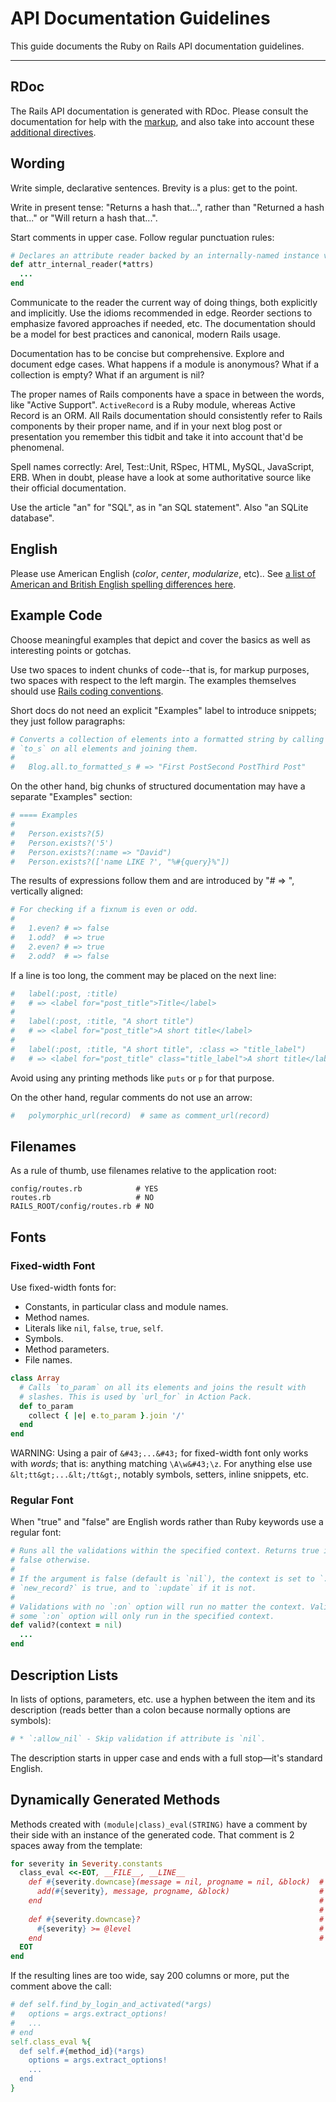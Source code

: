 API Documentation Guidelines
============================

This guide documents the Ruby on Rails API documentation guidelines.

--------------------------------------------------------------------------------

RDoc
----

The Rails API documentation is generated with RDoc. Please consult the documentation for help with the [markup](http://rdoc.rubyforge.org/RDoc/Markup.html), and also take into account these [additional directives](http://rdoc.rubyforge.org/RDoc/Parser/Ruby.html).

Wording
-------

Write simple, declarative sentences. Brevity is a plus: get to the point.

Write in present tense: "Returns a hash that...", rather than "Returned a hash that..." or "Will return a hash that...".

Start comments in upper case. Follow regular punctuation rules:

```ruby
# Declares an attribute reader backed by an internally-named instance variable.
def attr_internal_reader(*attrs)
  ...
end
```

Communicate to the reader the current way of doing things, both explicitly and implicitly. Use the idioms recommended in edge. Reorder sections to emphasize favored approaches if needed, etc. The documentation should be a model for best practices and canonical, modern Rails usage.

Documentation has to be concise but comprehensive. Explore and document edge cases. What happens if a module is anonymous? What if a collection is empty? What if an argument is nil?

The proper names of Rails components have a space in between the words, like "Active Support". `ActiveRecord` is a Ruby module, whereas Active Record is an ORM. All Rails documentation should consistently refer to Rails components by their proper name, and if in your next blog post or presentation you remember this tidbit and take it into account that'd be phenomenal.

Spell names correctly: Arel, Test::Unit, RSpec, HTML, MySQL, JavaScript, ERB. When in doubt, please have a look at some authoritative source like their official documentation.

Use the article "an" for "SQL", as in "an SQL statement". Also "an SQLite database".

English
-------

Please use American English (<em>color</em>, <em>center</em>, <em>modularize</em>, etc).. See [a list of American and British English spelling differences here](http://en.wikipedia.org/wiki/American_and_British_English_spelling_differences).

Example Code
------------

Choose meaningful examples that depict and cover the basics as well as interesting points or gotchas.

Use two spaces to indent chunks of code--that is, for markup purposes, two spaces with respect to the left margin. The examples themselves should use [Rails coding conventions](contributing_to_ruby_on_rails.html#follow-the-coding-conventions).

Short docs do not need an explicit "Examples" label to introduce snippets; they just follow paragraphs:

```ruby
# Converts a collection of elements into a formatted string by calling
# `to_s` on all elements and joining them.
#
#   Blog.all.to_formatted_s # => "First PostSecond PostThird Post"
```

On the other hand, big chunks of structured documentation may have a separate "Examples" section:

```ruby
# ==== Examples
#
#   Person.exists?(5)
#   Person.exists?('5')
#   Person.exists?(:name => "David")
#   Person.exists?(['name LIKE ?', "%#{query}%"])
```

The results of expressions follow them and are introduced by "# => ", vertically aligned:

```ruby
# For checking if a fixnum is even or odd.
#
#   1.even? # => false
#   1.odd?  # => true
#   2.even? # => true
#   2.odd?  # => false
```

If a line is too long, the comment may be placed on the next line:

```ruby
#   label(:post, :title)
#   # => <label for="post_title">Title</label>
#
#   label(:post, :title, "A short title")
#   # => <label for="post_title">A short title</label>
#
#   label(:post, :title, "A short title", :class => "title_label")
#   # => <label for="post_title" class="title_label">A short title</label>
```

Avoid using any printing methods like `puts` or `p` for that purpose.

On the other hand, regular comments do not use an arrow:

```ruby
#   polymorphic_url(record)  # same as comment_url(record)
```

Filenames
---------

As a rule of thumb, use filenames relative to the application root:

```
config/routes.rb            # YES
routes.rb                   # NO
RAILS_ROOT/config/routes.rb # NO
```

Fonts
-----

### Fixed-width Font

Use fixed-width fonts for:
* Constants, in particular class and module names.
* Method names.
* Literals like `nil`, `false`, `true`, `self`.
* Symbols.
* Method parameters.
* File names.

```ruby
class Array
  # Calls `to_param` on all its elements and joins the result with
  # slashes. This is used by `url_for` in Action Pack.
  def to_param
    collect { |e| e.to_param }.join '/'
  end
end
```

WARNING: Using a pair of `&#43;...&#43;` for fixed-width font only works with *words*; that is: anything matching `\A\w&#43;\z`. For anything else  use `&lt;tt&gt;...&lt;/tt&gt;`, notably symbols, setters, inline snippets, etc.

### Regular Font

When "true" and "false" are English words rather than Ruby keywords use a regular font:

```ruby
# Runs all the validations within the specified context. Returns true if no errors are found,
# false otherwise.
#
# If the argument is false (default is `nil`), the context is set to `:create` if
# `new_record?` is true, and to `:update` if it is not.
#
# Validations with no `:on` option will run no matter the context. Validations with
# some `:on` option will only run in the specified context.
def valid?(context = nil)
  ...
end
```

Description Lists
-----------------

In lists of options, parameters, etc. use a hyphen between the item and its description (reads better than a colon because normally options are symbols):

```ruby
# * `:allow_nil` - Skip validation if attribute is `nil`.
```

The description starts in upper case and ends with a full stop—it's standard English.

Dynamically Generated Methods
-----------------------------

Methods created with `(module|class)_eval(STRING)` have a comment by their side with an instance of the generated code. That comment is 2 spaces away from the template:

```ruby
for severity in Severity.constants
  class_eval <<-EOT, __FILE__, __LINE__
    def #{severity.downcase}(message = nil, progname = nil, &block)  # def debug(message = nil, progname = nil, &block)
      add(#{severity}, message, progname, &block)                    #   add(DEBUG, message, progname, &block)
    end                                                              # end
                                                                     #
    def #{severity.downcase}?                                        # def debug?
      #{severity} >= @level                                          #   DEBUG >= @level
    end                                                              # end
  EOT
end
```

If the resulting lines are too wide, say 200 columns or more, put the comment above the call:

```ruby
# def self.find_by_login_and_activated(*args)
#   options = args.extract_options!
#   ...
# end
self.class_eval %{
  def self.#{method_id}(*args)
    options = args.extract_options!
    ...
  end
}
```
